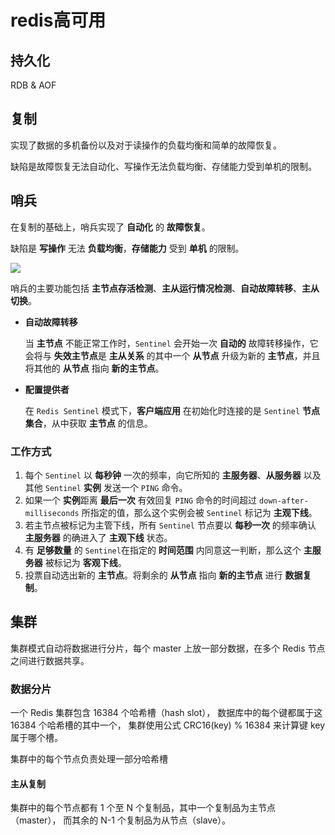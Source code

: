 # redis高可用

## 持久化

RDB & AOF

## 复制

实现了数据的多机备份以及对于读操作的负载均衡和简单的故障恢复。

缺陷是故障恢复无法自动化、写操作无法负载均衡、存储能力受到单机的限制。

## 哨兵

在复制的基础上，哨兵实现了 **自动化** 的 **故障恢复**。

缺陷是 **写操作** 无法 **负载均衡**，**存储能力** 受到 **单机** 的限制。

![](http://emall-t.oss-cn-hangzhou.aliyuncs.com/blog/2020-07-06-045221.png)



哨兵的主要功能包括 **主节点存活检测**、**主从运行情况检测**、**自动故障转移**、**主从切换**。

- **自动故障转移**

    当 **主节点** 不能正常工作时，`Sentinel` 会开始一次 **自动的** 故障转移操作，它会将与 **失效主节点**是 **主从关系** 的其中一个 **从节点** 升级为新的 **主节点**，并且将其他的 **从节点** 指向 **新的主节点**。

- **配置提供者**

    在 `Redis Sentinel` 模式下，**客户端应用** 在初始化时连接的是 `Sentinel` **节点集合**，从中获取 **主节点** 的信息。



### 工作方式

1. 每个 `Sentinel` 以 **每秒钟** 一次的频率，向它所知的 **主服务器**、**从服务器** 以及其他 `Sentinel` **实例** 发送一个 `PING` 命令。
2. 如果一个 **实例**距离 **最后一次** 有效回复 `PING` 命令的时间超过 `down-after-milliseconds` 所指定的值，那么这个实例会被 `Sentinel` 标记为 **主观下线**。
3. 若主节点被标记为主管下线，所有 `Sentinel` 节点要以 **每秒一次** 的频率确认 **主服务器** 的确进入了 **主观下线** 状态。
4. 有 **足够数量** 的 `Sentinel`在指定的 **时间范围** 内同意这一判断，那么这个 **主服务器** 被标记为 **客观下线**。
5. 投票自动选出新的 **主节点**。将剩余的 **从节点** 指向 **新的主节点** 进行 **数据复制**。



## 集群

集群模式自动将数据进行分片，每个 master 上放一部分数据，在多个 Redis 节点之间进行数据共享。

### 数据分片

一个 Redis 集群包含 16384 个哈希槽（hash slot）， 数据库中的每个键都属于这 16384 个哈希槽的其中一个， 集群使用公式 CRC16(key) % 16384 来计算键 key 属于哪个槽。

集群中的每个节点负责处理一部分哈希槽

#### 主从复制

 集群中的每个节点都有 1 个至 N 个复制品，其中一个复制品为主节点（master）， 而其余的 N-1 个复制品为从节点（slave）。